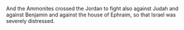 And the Ammonites crossed the Jordan to fight also against Judah and against Benjamin and against the house of Ephraim, so that Israel was severely distressed.
